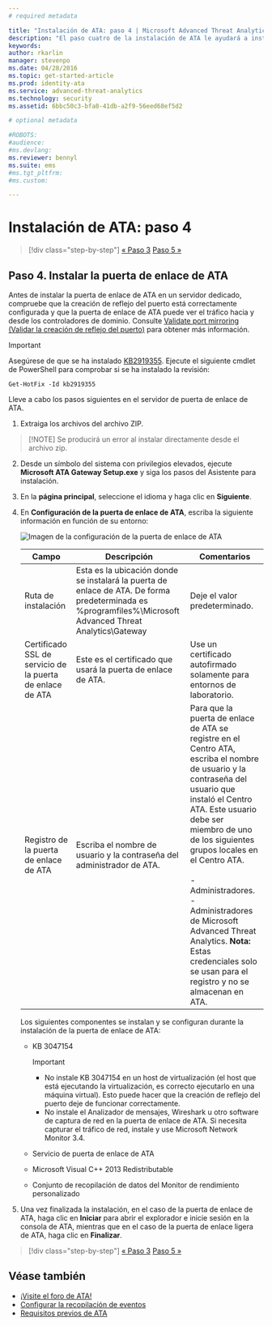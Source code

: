 ```yaml
---
# required metadata

title: "Instalación de ATA: paso 4 | Microsoft Advanced Threat Analytics"
description: "El paso cuatro de la instalación de ATA le ayudará a instalar la puerta de enlace de ATA."
keywords:
author: rkarlin
manager: stevenpo
ms.date: 04/28/2016
ms.topic: get-started-article
ms.prod: identity-ata
ms.service: advanced-threat-analytics
ms.technology: security
ms.assetid: 6bbc50c3-bfa8-41db-a2f9-56eed68ef5d2

# optional metadata

#ROBOTS:
#audience:
#ms.devlang:
ms.reviewer: bennyl
ms.suite: ems
#ms.tgt_pltfrm:
#ms.custom:

---
```


# Instalación de ATA: paso 4

>[!div class="step-by-step"]
[« Paso 3](install-ata-step3.md)
[Paso 5 »](install-ata-step5.md)

## Paso 4. Instalar la puerta de enlace de ATA

Antes de instalar la puerta de enlace de ATA en un servidor dedicado, compruebe que la creación de reflejo del puerto está correctamente configurada y que la puerta de enlace de ATA puede ver el tráfico hacia y desde los controladores de dominio. Consulte [Validate port mirroring (Validar la creación de reflejo del puerto)](validate-port-mirroring.md) para obtener más información.


> [!IMPORTANT]
> Asegúrese de que se ha instalado [KB2919355](http://support.microsoft.com/kb/2919355/).  Ejecute el siguiente cmdlet de PowerShell para comprobar si se ha instalado la revisión:
>
> `Get-HotFix -Id kb2919355`

Lleve a cabo los pasos siguientes en el servidor de puerta de enlace de ATA.

1.  Extraiga los archivos del archivo ZIP. 
> [!NOTE] Se producirá un error al instalar directamente desde el archivo zip.

2.  Desde un símbolo del sistema con privilegios elevados, ejecute **Microsoft ATA Gateway Setup.exe** y siga los pasos del Asistente para instalación.

3.  En la **página principal**, seleccione el idioma y haga clic en **Siguiente**.

4.  En **Configuración de la puerta de enlace de ATA**, escriba la siguiente información en función de su entorno:

    ![Imagen de la configuración de la puerta de enlace de ATA](media/ATA-Gateway-Configuration.JPG)

    |Campo|Descripción|Comentarios|
    |---------|---------------|------------|
    |Ruta de instalación|Esta es la ubicación donde se instalará la puerta de enlace de ATA. De forma predeterminada es %programfiles%\Microsoft Advanced Threat Analytics\Gateway|Deje el valor predeterminado.|
    |Certificado SSL de servicio de la puerta de enlace de ATA|Este es el certificado que usará la puerta de enlace de ATA.|Use un certificado autofirmado solamente para entornos de laboratorio.|
    |Registro de la puerta de enlace de ATA|Escriba el nombre de usuario y la contraseña del administrador de ATA.|Para que la puerta de enlace de ATA se registre en el Centro ATA, escriba el nombre de usuario y la contraseña del usuario que instaló el Centro ATA. Este usuario debe ser miembro de uno de los siguientes grupos locales en el Centro ATA.<br /><br />- Administradores.<br />- Administradores de Microsoft Advanced Threat Analytics. **Nota:** Estas credenciales solo se usan para el registro y no se almacenan en ATA.|
    Los siguientes componentes se instalan y se configuran durante la instalación de la puerta de enlace de ATA:

    -   KB 3047154

        > [!IMPORTANT]
        > -   No instale KB 3047154 en un host de virtualización (el host que está ejecutando la virtualización, es correcto ejecutarlo en una máquina virtual). Esto puede hacer que la creación de reflejo del puerto deje de funcionar correctamente. 
        > -   No instale el Analizador de mensajes, Wireshark u otro software de captura de red en la puerta de enlace de ATA. Si necesita capturar el tráfico de red, instale y use Microsoft Network Monitor 3.4.

    -   Servicio de puerta de enlace de ATA

    -   Microsoft Visual C++ 2013 Redistributable

    -   Conjunto de recopilación de datos del Monitor de rendimiento personalizado

5.  Una vez finalizada la instalación, en el caso de la puerta de enlace de ATA, haga clic en **Iniciar** para abrir el explorador e inicie sesión en la consola de ATA, mientras que en el caso de la puerta de enlace ligera de ATA, haga clic en **Finalizar**.


>[!div class="step-by-step"]
[« Paso 3](install-ata-step3.md)
[Paso 5 »](install-ata-step5.md)

## Véase también

- [¡Visite el foro de ATA!](https://social.technet.microsoft.com/Forums/security/en-US/home?forum=mata)
- [Configurar la recopilación de eventos](configure-event-collection.md)
- [Requisitos previos de ATA](/advanced-threat-analytics/plan-design/ata-prerequisites)



<!--HONumber=May16_HO1-->



